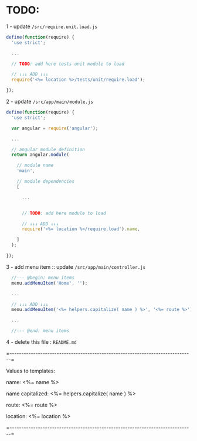 
# TODO:

1 - update `/src/require.unit.load.js`

```javascript
define(function(require) {
  'use strict';

  ...

  // TODO: add here tests unit module to load

  // ↓↓↓ ADD ↓↓↓
  require('<%= location %>/tests/unit/require.load');

});
```


2 - update `/src/app/main/module.js`

```javascript
define(function(require) {
  'use strict';

  var angular = require('angular');

  ...

  // angular module definition
  return angular.module(

    // module name
    'main',

    // module dependencies
    [

      ...


      // TODO: add here module to load

      // ↓↓↓ ADD ↓↓↓
      require('<%= location %>/require.load').name,

    ]
  );

});
```


3 - add menu item :: update `/src/app/main/controller.js`

```javascript
  //--- @begin: menu items
  menu.addMenuItem('Home', '');

  ...

  // ↓↓↓ ADD ↓↓↓
  menu.addMenuItem('<%= helpers.capitalize( name ) %>', '<%= route %>');

  ...

  //--- @end: menu items
```


4 - delete this file : `README.md`


=------------------------------------------------------------------------------=

Values to templates:

  name: <%= name %>

  name capitalized: <%= helpers.capitalize( name ) %>

  route: <%= route %>

  location: <%= location %>

=------------------------------------------------------------------------------=
